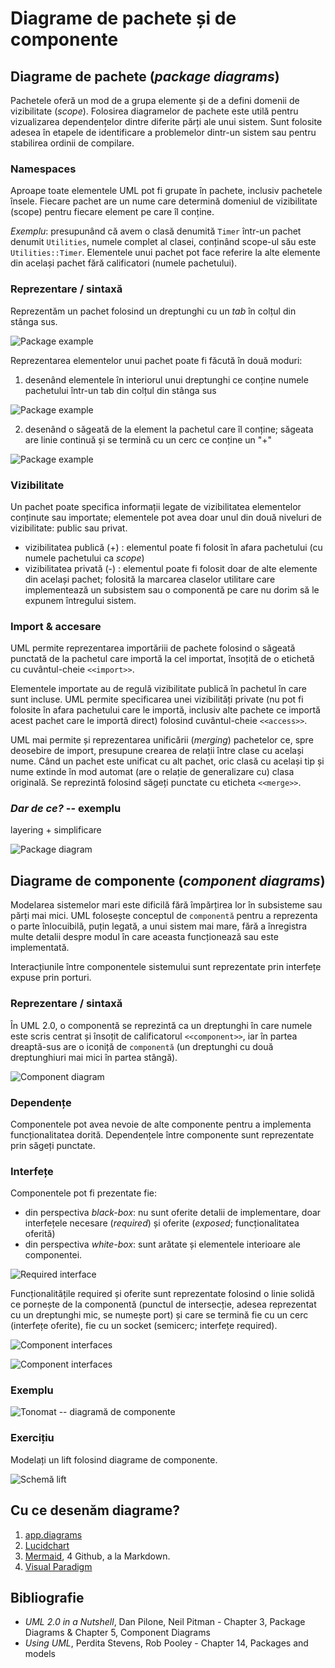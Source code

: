 # Diagrame de pachete și de componente  

## Diagrame de pachete (*package diagrams*)

Pachetele oferă un mod de a grupa elemente și de a defini domenii de vizibilitate (*scope*). Folosirea diagramelor de pachete este utilă pentru vizualizarea dependențelor dintre diferite părți ale unui sistem. Sunt folosite adesea în etapele de identificare a problemelor dintr-un sistem sau pentru stabilirea ordinii de compilare.

### Namespaces

Aproape toate elementele UML pot fi grupate în pachete, inclusiv pachetele însele. Fiecare pachet are un nume care determină domeniul de vizibilitate (scope) pentru fiecare element pe care îl conține. 

*Exemplu*: presupunând că avem o clasă denumită `Timer` într-un pachet denumit `Utilities`, numele complet al clasei, conținând scope-ul său este `Utilities::Timer`. Elementele unui pachet pot face referire la alte elemente din același pachet fără calificatori (numele pachetului).

### Reprezentare / sintaxă

Reprezentăm un pachet folosind un dreptunghi cu un *tab* în colțul din stânga sus.

![Package example](images/u1.png)

Reprezentarea elementelor unui pachet poate fi făcută în două moduri:

1. desenând elementele în interiorul unui dreptunghi ce conține numele pachetului într-un tab din colțul din stânga sus

![Package example](images/u2.png)

2. desenând o săgeată de la element la pachetul care îl conține; săgeata are linie continuă și se termină cu un cerc ce conține un "+"

![Package example](images/u3.png)

### Vizibilitate

Un pachet poate specifica informații legate de vizibilitatea elementelor conținute sau importate; elementele pot avea doar unul din două niveluri de vizibilitate: public sau privat.

- vizibilitatea publică (+) : elementul poate fi folosit în afara pachetului (cu numele pachetului ca *scope*) 
- vizibilitatea privată (-) : elementul poate fi folosit doar de alte elemente din același pachet; folosită la marcarea claselor utilitare care implementează un subsistem sau o componentă pe care nu dorim să le expunem întregului sistem.

### Import & accesare

UML permite reprezentarea importăriii de pachete folosind o săgeată punctată de la pachetul care importă la cel importat, însoțită de o etichetă cu cuvântul-cheie `<<import>>`.

Elementele importate au de regulă vizibilitate publică în pachetul în care sunt incluse. UML permite specificarea unei vizibilități private (nu pot fi folosite în afara pachetului care le importă, inclusiv alte pachete ce importă acest pachet care le importă direct) folosind cuvântul-cheie `<<access>>`.

UML mai permite și reprezentarea unificării (*merging*) pachetelor ce, spre deosebire de import, presupune crearea de relații între clase cu același nume. Când un pachet este unificat cu alt pachet, oric clasă cu același tip și nume extinde în mod automat (are o relație de generalizare cu) clasa originală. Se reprezintă folosind săgeți punctate cu eticheta `<<merge>>`.


###  *Dar de ce?* -- exemplu

 layering + simplificare

![Package diagram](images/package.png)


## Diagrame de componente (*component diagrams*)

Modelarea sistemelor mari este dificilă fără împărțirea lor în subsisteme sau părți mai mici. UML folosește conceptul de `componentă` pentru a reprezenta o parte înlocuibilă, puțin legată, a unui sistem mai mare, fără a înregistra multe detalii despre modul în care aceasta funcționează sau este implementată.

Interacțiunile între componentele sistemului sunt reprezentate prin interfețe expuse prin porturi.
 
### Reprezentare / sintaxă

În UML 2.0, o componentă se reprezintă ca un dreptunghi în care numele este scris centrat și însoțit de calificatorul `<<component>>`, iar în partea dreaptă-sus are o iconiță  de `componentă` (un dreptunghi cu două dreptunghiuri mai mici în partea stângă).

![Component diagram](images/c1.png)

### Dependențe

Componentele pot avea nevoie de alte componente pentru a implementa funcționalitatea dorită. Dependențele între componente sunt reprezentate prin săgeți punctate.

### Interfețe

Componentele pot fi prezentate fie:

- din perspectiva *black-box*: nu sunt oferite detalii de implementare, doar interfețele necesare (*required*) și oferite (*exposed*; funcționalitatea oferită)
- din perspectiva *white-box*: sunt arătate și elementele interioare ale componentei. 

![Required interface](images/c2.png)

Funcționalitățile required și oferite sunt reprezentate folosind o linie solidă ce pornește de la componentă (punctul de intersecție, adesea reprezentat cu un dreptunghi mic, se numește port) și care se termină fie cu un cerc (interfețe oferite), fie cu un socket (semicerc; interfețe required). 

![Component interfaces](images/c3.png)

![Component interfaces](images/c4.png)

### Exemplu

![Tonomat -- diagramă de componente](images/component.png)

### Exercițiu

Modelați un lift folosind diagrame de componente.

![Schemă lift](images/lift.JPG)


## Cu ce desenăm diagrame?

1. [app.diagrams](https://app.diagrams.net/)
2. [Lucidchart](https://www.lucidchart.com)
3. [Mermaid](http://mermaid.js.org/), 4 Github, a la Markdown.
4. [Visual Paradigm](https://online.visual-paradigm.com/diagrams/solutions/free-class-diagram-tool/)

## Bibliografie

 - *UML 2.0 in a Nutshell*, Dan Pilone, Neil Pitman - Chapter 3, Package Diagrams & Chapter 5, Component Diagrams
 - *Using UML*, Perdita Stevens, Rob Pooley - Chapter 14, Packages and models

